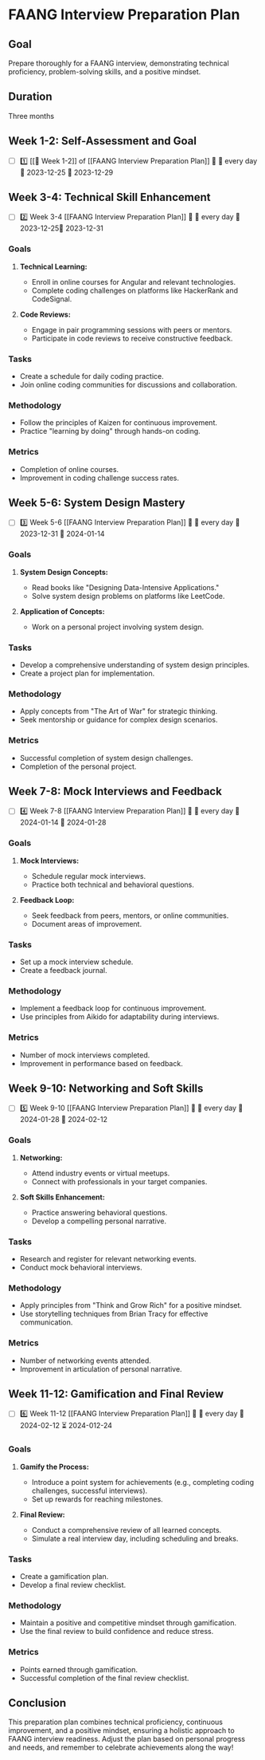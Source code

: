 # FAANG Interview Preparation Plan

## Goal
Prepare thoroughly for a FAANG interview, demonstrating technical proficiency, problem-solving skills, and a positive mindset.

## Duration
Three months

## Week 1-2: Self-Assessment and Goal 

- [ ] 1️⃣ [[🚀 Week 1-2]] of [[FAANG Interview Preparation Plan]] 🔺 🔁 every day 🛫 2023-12-25 📅 2023-12-29


## Week 3-4: Technical Skill Enhancement
- [ ] 2️⃣  Week 3-4 [[FAANG Interview Preparation Plan]] 🔺 🔁 every day 🛫 2023-12-25📅 2023-12-31 
### Goals
1. **Technical Learning:**
   - Enroll in online courses for Angular and relevant technologies.
   - Complete coding challenges on platforms like HackerRank and CodeSignal.

2. **Code Reviews:**
   - Engage in pair programming sessions with peers or mentors.
   - Participate in code reviews to receive constructive feedback.

### Tasks
- Create a schedule for daily coding practice.
- Join online coding communities for discussions and collaboration.

### Methodology
- Follow the principles of Kaizen for continuous improvement.
- Practice "learning by doing" through hands-on coding.

### Metrics
- Completion of online courses.
- Improvement in coding challenge success rates.

## Week 5-6: System Design Mastery
- [ ] 3️⃣ Week 5-6 [[FAANG Interview Preparation Plan]] 🔺 🔁 every day 🛫 2023-12-31 📅  2024-01-14

### Goals
1. **System Design Concepts:**
   - Read books like "Designing Data-Intensive Applications."
   - Solve system design problems on platforms like LeetCode.

2. **Application of Concepts:**
   - Work on a personal project involving system design.

### Tasks
- Develop a comprehensive understanding of system design principles.
- Create a project plan for implementation.

### Methodology
- Apply concepts from "The Art of War" for strategic thinking.
- Seek mentorship or guidance for complex design scenarios.

### Metrics
- Successful completion of system design challenges.
- Completion of the personal project.

## Week 7-8: Mock Interviews and Feedback
- [ ] 4️⃣  Week 7-8 [[FAANG Interview Preparation Plan]] 🔺 🔁 every day 🛫 2024-01-14 📅  2024-01-28
### Goals
1. **Mock Interviews:**
   - Schedule regular mock interviews.
   - Practice both technical and behavioral questions.

2. **Feedback Loop:**
   - Seek feedback from peers, mentors, or online communities.
   - Document areas of improvement.

### Tasks
- Set up a mock interview schedule.
- Create a feedback journal.

### Methodology
- Implement a feedback loop for continuous improvement.
- Use principles from Aikido for adaptability during interviews.

### Metrics
- Number of mock interviews completed.
- Improvement in performance based on feedback.

## Week 9-10: Networking and Soft Skills
- [ ] 5️⃣  Week 9-10 [[FAANG Interview Preparation Plan]] 🔺 🔁 every day 🛫 2024-01-28 📅  2024-02-12
### Goals
1. **Networking:**
   - Attend industry events or virtual meetups.
   - Connect with professionals in your target companies.

2. **Soft Skills Enhancement:**
   - Practice answering behavioral questions.
   - Develop a compelling personal narrative.

### Tasks
- Research and register for relevant networking events.
- Conduct mock behavioral interviews.

### Methodology
- Apply principles from "Think and Grow Rich" for a positive mindset.
- Use storytelling techniques from Brian Tracy for effective communication.

### Metrics
- Number of networking events attended.
- Improvement in articulation of personal narrative.

## Week 11-12: Gamification and Final Review
- [ ] 6️⃣ Week 11-12 [[FAANG Interview Preparation Plan]] 🔺 🔁 every day 🛫 2024-02-12 ⏳ 2024-012-24
### Goals
1. **Gamify the Process:**
   - Introduce a point system for achievements (e.g., completing coding challenges, successful interviews).
   - Set up rewards for reaching milestones.

2. **Final Review:**
   - Conduct a comprehensive review of all learned concepts.
   - Simulate a real interview day, including scheduling and breaks.

### Tasks
- Create a gamification plan.
- Develop a final review checklist.

### Methodology
- Maintain a positive and competitive mindset through gamification.
- Use the final review to build confidence and reduce stress.

### Metrics
- Points earned through gamification.
- Successful completion of the final review checklist.

## Conclusion

This preparation plan combines technical proficiency, continuous improvement, and a positive mindset, ensuring a holistic approach to FAANG interview readiness. Adjust the plan based on personal progress and needs, and remember to celebrate achievements along the way!
